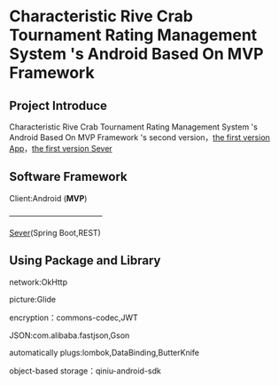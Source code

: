# Characteristic Rive Crab Tournament Rating Management System 's Android Based On MVP Framework

## Project Introduce
Characteristic Rive Crab Tournament Rating Management System 's Android Based On MVP Framework 's second version，[the first version App](https://gitee.com/spencercjh/CrabScore)，[the first version Sever](https://gitee.com/spencercjh/CrabScore_Sever)

## Software Framework

Client:Android (**MVP**)

————————————

[Sever](https://github.com/spencercjh/crabscore_springboot)(Spring Boot,REST)

## Using Package and Library 

network:OkHttp

picture:Glide

encryption：commons-codec,JWT

JSON:com.alibaba.fastjson,Gson

automatically plugs:lombok,DataBinding,ButterKnife

object-based storage：qiniu-android-sdk
